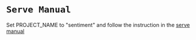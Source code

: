 # `Serve Manual`

Set PROJECT_NAME to "sentiment" and follow the instruction in the [serve manual](https://github.com/AirPR/ml-mesh/tree/develop/projects/manual/serve/README.md)
